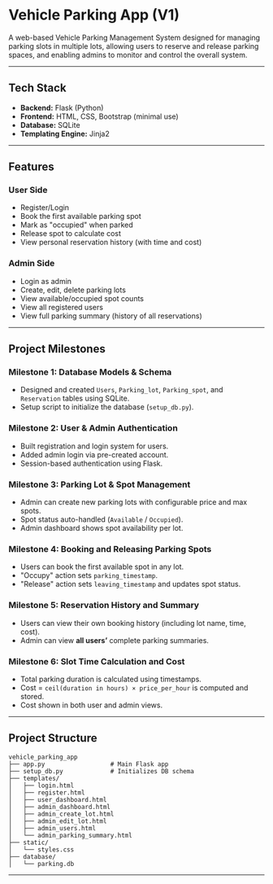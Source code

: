 # Vehicle Parking App (V1)

A web-based Vehicle Parking Management System designed for managing parking slots in multiple lots, allowing users to reserve and release parking spaces, and enabling admins to monitor and control the overall system.

---

## Tech Stack

- **Backend:** Flask (Python)
- **Frontend:** HTML, CSS, Bootstrap (minimal use)
- **Database:** SQLite
- **Templating Engine:** Jinja2

---

## Features

### User Side

- Register/Login  
- Book the first available parking spot  
- Mark as "occupied" when parked  
- Release spot to calculate cost  
- View personal reservation history (with time and cost)

###  Admin Side

- Login as admin  
- Create, edit, delete parking lots  
- View available/occupied spot counts  
- View all registered users  
- View full parking summary (history of all reservations)

---

## Project Milestones

### Milestone 1: Database Models & Schema
- Designed and created `Users`, `Parking_lot`, `Parking_spot`, and `Reservation` tables using SQLite.
- Setup script to initialize the database (`setup_db.py`).

### Milestone 2: User & Admin Authentication
- Built registration and login system for users.
- Added admin login via pre-created account.
- Session-based authentication using Flask.

### Milestone 3: Parking Lot & Spot Management
- Admin can create new parking lots with configurable price and max spots.
- Spot status auto-handled (`Available` / `Occupied`).
- Admin dashboard shows spot availability per lot.

### Milestone 4: Booking and Releasing Parking Spots
- Users can book the first available spot in any lot.
- "Occupy" action sets `parking_timestamp`.
- "Release" action sets `leaving_timestamp` and updates spot status.

### Milestone 5: Reservation History and Summary
- Users can view their own booking history (including lot name, time, cost).
- Admin can view **all users’** complete parking summaries.

### Milestone 6: Slot Time Calculation and Cost
- Total parking duration is calculated using timestamps.
- Cost = `ceil(duration in hours) × price_per_hour` is computed and stored.
- Cost shown in both user and admin views.

---

## Project Structure

```
vehicle_parking_app
├── app.py                  # Main Flask app
├── setup_db.py             # Initializes DB schema
├── templates/
│   ├── login.html
│   ├── register.html
│   ├── user_dashboard.html
│   ├── admin_dashboard.html
│   ├── admin_create_lot.html
│   ├── admin_edit_lot.html
│   ├── admin_users.html
│   └── admin_parking_summary.html
├── static/
│   └── styles.css
├── database/
│   └── parking.db
```

---


